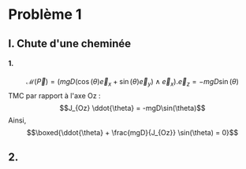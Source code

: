 # Problème 1
## I. Chute d'une cheminée
#### 1.
$$
\mathcal{M}(\vec{P}) = (mgD(\cos(\theta)\vec{e}_{x} +\sin(\theta) \vec{e}_{y})\wedge \vec{e}_{x}).\vec{e}_{z} = -mgD\sin(\theta)
$$
TMC par rapport à l'axe Oz : 
$$J_{Oz} \ddot{\theta} = -mgD\sin(\theta)$$
Ainsi, 
$$\boxed{\ddot{\theta} + \frac{mgD}{J_{Oz}} \sin(\theta) = 0}$$

## 2.

